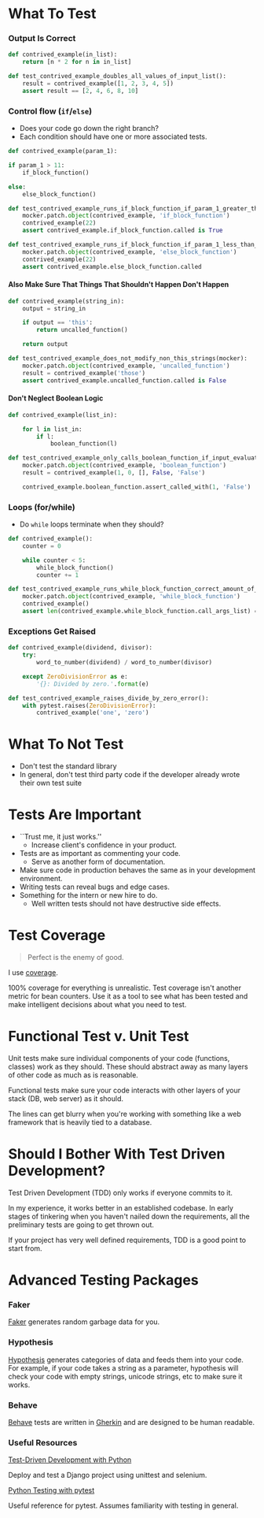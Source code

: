 # What To Test

### Output Is Correct

```python
def contrived_example(in_list):
    return [n * 2 for n in in_list]
```

```python
def test_contrived_example_doubles_all_values_of_input_list():
    result = contrived_example([1, 2, 3, 4, 5])
    assert result == [2, 4, 6, 8, 10]
```

### Control flow (`if`/`else`)

* Does your code go down the right branch?
* Each condition should have one or more associated tests.

```python
def contrived_example(param_1):

if param_1 > 11:
    if_block_function()

else:
    else_block_function()
```

```python
def test_contrived_example_runs_if_block_function_if_param_1_greater_than_11(mocker):
    mocker.patch.object(contrived_example, 'if_block_function')
    contrived_example(22)
    assert contrived_example.if_block_function.called is True
```

```python
def test_contrived_example_runs_if_block_function_if_param_1_less_than_11(mocker):
    mocker.patch.object(contrived_example, 'else_block_function')
    contrived_example(22)
    assert contrived_example.else_block_function.called
```

#### Also Make Sure That Things That Shouldn't Happen Don't Happen

```python
def contrived_example(string_in):
    output = string_in

    if output == 'this':
        return uncalled_function()

    return output
```

```python
def test_contrived_example_does_not_modify_non_this_strings(mocker):
    mocker.patch.object(contrived_example, 'uncalled_function')
    result = contrived_example('those')
    assert contrived_example.uncalled_function.called is False
```

#### Don't Neglect Boolean Logic

```python
def contrived_example(list_in):

    for l in list_in:
        if l:
            boolean_function(l)
```

```python
def test_contrived_example_only_calls_boolean_function_if_input_evaluates_true(mocker):
    mocker.patch.object(contrived_example, 'boolean_function')
    result = contrived_example(1, 0, [], False, 'False')

    contrived_example.boolean_function.assert_called_with(1, 'False')
```

### Loops (for/while)

* Do `while` loops terminate when they should?

```python
def contrived_example():
    counter = 0

    while counter < 5:
        while_block_function()
        counter += 1
```

```python
def test_contrived_example_runs_while_block_function_correct_amount_of_times(mocker):
    mocker.patch.object(contrived_example, 'while_block_function')
    contrived_example()
    assert len(contrived_example.while_block_function.call_args_list) == 5
```

### Exceptions Get Raised

```python
def contrived_example(dividend, divisor):
    try:
        word_to_number(dividend) / word_to_number(divisor)

    except ZeroDivisionError as e:
        '{}: Divided by zero.'.format(e)
```

```python
def test_contrived_example_raises_divide_by_zero_error():
    with pytest.raises(ZeroDivisionError):
        contrived_example('one', 'zero')
```

# What To Not Test

* Don't test the standard library
* In general, don't test third party code if the developer already wrote their own test suite

# Tests Are Important

* ``Trust me, it just works.''
    - Increase client's confidence in your product.
* Tests are as important as commenting your code.
    - Serve as another form of documentation.
* Make sure code in production behaves the same as in your development environment.
* Writing tests can reveal bugs and edge cases.
* Something for the intern or new hire to do.
    - Well written tests should not have destructive side effects.

# Test Coverage

> Perfect is the enemy of good.

I use [coverage](https://pypi.python.org/pypi/coverage).

100% coverage for everything is unrealistic.  Test coverage isn't another metric for bean counters.  Use it as a tool to see what has been tested and make intelligent decisions about what you need to test.

# Functional Test v. Unit Test

Unit tests make sure individual components of your code (functions, classes) work as they should.  These should abstract away as many layers of other code as much as is reasonable.

Functional tests make sure your code interacts with other layers of your stack (DB, web server) as it should.

The lines can get blurry when you're working with something like a web framework that is heavily tied to a database.

# Should I Bother With Test Driven Development?

Test Driven Development (TDD) only works if everyone commits to it.

In my experience, it works better in an established codebase.  In early stages of tinkering when you haven't nailed down the requirements, all the preliminary tests are going to get thrown out.

If your project has very well defined requirements, TDD is a good point to start from.

# Advanced Testing Packages

### Faker

[Faker](https://pypi.python.org/pypi/Faker) generates random garbage data for you.

### Hypothesis

[Hypothesis](https://pypi.python.org/pypi/hypothesis/3.33.0) generates categories of data and feeds them into your code.  For example, if your code takes a string as a parameter, hypothesis will check your code with empty strings, unicode strings, etc to make sure it works.

### Behave

[Behave](https://pypi.python.org/pypi/behave) tests are written in [Gherkin](https://github.com/cucumber/cucumber/wiki/Gherkin) and are designed to be human readable.

### Useful Resources

[Test-Driven Development with Python](https://www.obeythetestinggoat.com/pages/book.html#toc)

Deploy and test a Django project using unittest and selenium.

[Python Testing with pytest](https://pragprog.com/book/bopytest/python-testing-with-pytest)

Useful reference for pytest.  Assumes familiarity with testing in general.